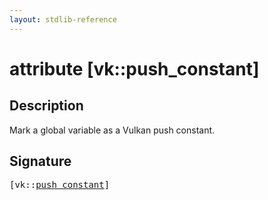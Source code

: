 ```yaml
---
layout: stdlib-reference
---
```


# attribute [vk::push\_constant]

## Description

Mark a global variable as a Vulkan push constant.


## Signature

<pre>
[vk::<a href="">push_constant</a>]
</pre>

